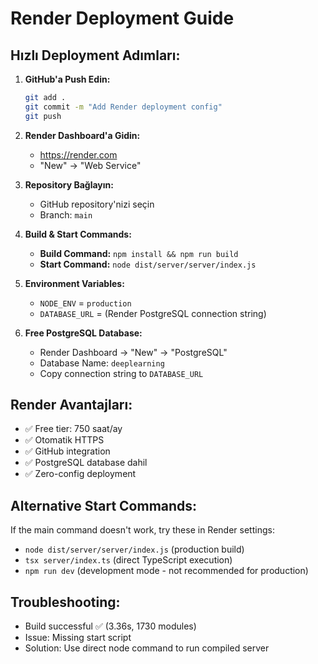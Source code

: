 # Render Deployment Guide

## Hızlı Deployment Adımları:

1. **GitHub'a Push Edin:**
   ```bash
   git add .
   git commit -m "Add Render deployment config"
   git push
   ```

2. **Render Dashboard'a Gidin:**
   - https://render.com
   - "New" → "Web Service"

3. **Repository Bağlayın:**
   - GitHub repository'nizi seçin
   - Branch: `main`

4. **Build & Start Commands:**
   - **Build Command:** `npm install && npm run build`
   - **Start Command:** `node dist/server/server/index.js`

5. **Environment Variables:**
   - `NODE_ENV` = `production`
   - `DATABASE_URL` = (Render PostgreSQL connection string)

6. **Free PostgreSQL Database:**
   - Render Dashboard → "New" → "PostgreSQL"
   - Database Name: `deeplearning`
   - Copy connection string to `DATABASE_URL`

## Render Avantajları:
- ✅ Free tier: 750 saat/ay
- ✅ Otomatik HTTPS
- ✅ GitHub integration
- ✅ PostgreSQL database dahil
- ✅ Zero-config deployment

## Alternative Start Commands:
If the main command doesn't work, try these in Render settings:
- `node dist/server/server/index.js` (production build)
- `tsx server/index.ts` (direct TypeScript execution)
- `npm run dev` (development mode - not recommended for production)

## Troubleshooting:
- Build successful ✅ (3.36s, 1730 modules)
- Issue: Missing start script
- Solution: Use direct node command to run compiled server